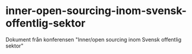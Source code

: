 # inner-open-sourcing-inom-svensk-offentlig-sektor
Dokument från konferensen "Inner/open sourcing inom Svensk offentlig sektor"

